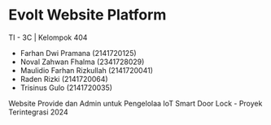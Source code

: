 # Evolt Website Platform

TI - 3C | Kelompok 404

- Farhan Dwi Pramana (2141720125)
- Noval Zahwan Fhalma (2341728029)
- Maulidio Farhan Rizkullah (2141720041)
- Raden Rizki (2141720064)
- Trisinus Gulo (2141720035)

Website Provide dan Admin untuk Pengelolaa IoT Smart Door Lock - Proyek Terintegrasi 2024 
